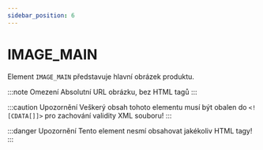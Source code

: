 ```yaml
---
sidebar_position: 6
---
```


# IMAGE_MAIN

Element `IMAGE_MAIN` představuje hlavní obrázek produktu. 

:::note Omezení
Absolutní URL obrázku, bez HTML tagů
:::

:::caution Upozornění
Veškerý obsah tohoto elementu musí být obalen do `<![CDATA[]]>` pro zachování validity XML souboru!
:::

:::danger Upozornění
Tento element nesmí obsahovat jakékoliv HTML tagy!
:::
